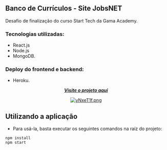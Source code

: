 ## Banco de Currículos - Site JobsNET<br/>

Desafio de finalização do curso Start Tech da Gama Academy. </br>

### Tecnologias utilizadas:
- React.js
- Node.js
- MongoDB. </br>

### Deploy do frontend e backend: 
- Heroku. 


<div align="center">
   
[***Visite o projeto aqui***](https://frontend-desafio-curriculos.herokuapp.com/)<br />


[![yNxeT1f.png](https://i.imgur.com/yNxeT1f.png)](https://imgur.com/yNxeT1f)
</div>

## Utilizando a aplicação
- Para usá-la, basta executar os seguintes comandos na raíz do projeto:
```
npm install
npm start
```




